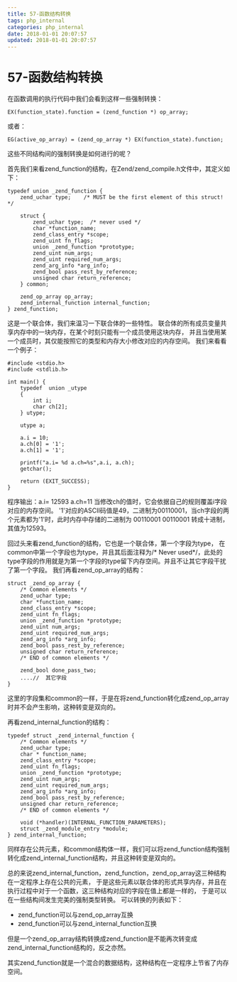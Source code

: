 ```yaml
---
title: 57-函数结构转换
tags: php_internal
categories: php_internal
date: 2018-01-01 20:07:57
updated: 2018-01-01 20:07:57
---
```


# 57-函数结构转换
在函数调用的执行代码中我们会看到这样一些强制转换：

    EX(function_state).function = (zend_function *) op_array;

或者：

    EG(active_op_array) = (zend_op_array *) EX(function_state).function;

这些不同结构间的强制转换是如何进行的呢？

首先我们来看zend_function的结构，在Zend/zend_compile.h文件中，其定义如下：

    typedef union _zend_function {
        zend_uchar type;    /* MUST be the first element of this struct! */

        struct {
            zend_uchar type;  /* never used */
            char *function_name;
            zend_class_entry *scope;
            zend_uint fn_flags;
            union _zend_function *prototype;
            zend_uint num_args;
            zend_uint required_num_args;
            zend_arg_info *arg_info;
            zend_bool pass_rest_by_reference;
            unsigned char return_reference;
        } common;

        zend_op_array op_array;
        zend_internal_function internal_function;
    } zend_function;

这是一个联合体，我们来温习一下联合体的一些特性。 联合体的所有成员变量共享内存中的一块内存，在某个时刻只能有一个成员使用这块内存， 并且当使用某一个成员时，其仅能按照它的类型和内存大小修改对应的内存空间。 我们来看看一个例子：

    #include <stdio.h>
    #include <stdlib.h>

    int main() {
        typedef  union _utype
        {
            int i;
            char ch[2];
        } utype;

        utype a;

        a.i = 10;
        a.ch[0] = '1';
        a.ch[1] = '1';

        printf("a.i= %d a.ch=%s",a.i, a.ch);
        getchar();

        return (EXIT_SUCCESS);
    }

程序输出：a.i= 12593 a.ch=11 当修改ch的值时，它会依据自己的规则覆盖i字段对应的内存空间。 '1'对应的ASCII码值是49，二进制为00110001，当ch字段的两个元素都为'1'时，此时内存中存储的二进制为 00110001 00110001 转成十进制，其值为12593。

回过头来看zend_function的结构，它也是一个联合体，第一个字段为type， 在common中第一个字段也为type，并且其后面注释为/* Never used*/，此处的type字段的作用就是为第一个字段的type留下内存空间。并且不让其它字段干扰了第一个字段。 我们再看zend_op_array的结构：

    struct _zend_op_array {
        /* Common elements */
        zend_uchar type;
        char *function_name;        
        zend_class_entry *scope;
        zend_uint fn_flags;
        union _zend_function *prototype;
        zend_uint num_args;
        zend_uint required_num_args;
        zend_arg_info *arg_info;
        zend_bool pass_rest_by_reference;
        unsigned char return_reference;
        /* END of common elements */

        zend_bool done_pass_two;
        ....//  其它字段
    }

这里的字段集和common的一样，于是在将zend_function转化成zend_op_array时并不会产生影响，这种转变是双向的。

再看zend_internal_function的结构：

    typedef struct _zend_internal_function {
        /* Common elements */
        zend_uchar type;
        char * function_name;
        zend_class_entry *scope;
        zend_uint fn_flags;
        union _zend_function *prototype;
        zend_uint num_args;
        zend_uint required_num_args;
        zend_arg_info *arg_info;
        zend_bool pass_rest_by_reference;
        unsigned char return_reference;
        /* END of common elements */

        void (*handler)(INTERNAL_FUNCTION_PARAMETERS);
        struct _zend_module_entry *module;
    } zend_internal_function;

同样存在公共元素，和common结构体一样，我们可以将zend_function结构强制转化成zend_internal_function结构，并且这种转变是双向的。

总的来说zend_internal_function，zend_function，zend_op_array这三种结构在一定程序上存在公共的元素， 于是这些元素以联合体的形式共享内存，并且在执行过程中对于一个函数，这三种结构对应的字段在值上都是一样的， 于是可以在一些结构间发生完美的强制类型转换。 可以转换的列表如下：

- zend_function可以与zend_op_array互换
- zend_function可以与zend_internal_function互换

但是一个zend_op_array结构转换成zend_function是不能再次转变成zend_internal_function结构的，反之亦然。

其实zend_function就是一个混合的数据结构，这种结构在一定程序上节省了内存空间。
